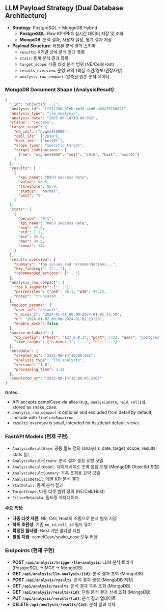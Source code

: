 ## LLM Payload Strategy (Dual Database Architecture)

- **Strategy**: PostgreSQL + MongoDB Hybrid
  - **PostgreSQL**: Raw KPI/PEG 실시간 데이터 저장 및 조회
  - **MongoDB**: 분석 결과, 사용자 설정, 통계 결과 저장
- **Payload Structure**: 확장된 분석 결과 스키마
  - `results`: KPI별 상세 분석 결과 목록
  - `stats`: 통계 분석 결과 목록
  - `target_scope`: 다중 타겟 분석 범위 (NE/Cell/Host)
  - `results_overview`: 운영 요약 (핵심 소견/경보/권장사항)
  - `analysis_raw_compact`: 압축된 원본 분석 데이터

### MongoDB Document Shape (AnalysisResult)

```json
{
  "_id": "ObjectId(...)",
  "analysis_id": "ff321396-97eb-4b3d-abd6-d43e7315682f",
  "analysis_type": "llm_analysis",
  "analysis_date": "2025-08-14T10:00:00Z",
  "status": "success",
  "target_scope": {
    "ne_ids": ["nvgnb#10000"],
    "cell_ids": ["2010"],
    "host_ids": ["host01"],
    "scope_type": "specific_target",
    "target_combinations": [
      {"ne": "nvgnb#10000", "cell": "2010", "host": "host01"}
    ]
  },
  "results": [
    {
      "kpi_name": "RACH Success Rate",
      "value": 98.5,
      "threshold": 95.0,
      "status": "normal",
      "unit": "%"
    }
  ],
  "stats": [
    {
      "period": "N-1",
      "kpi_name": "RACH Success Rate",
      "avg": 97.8,
      "std": 1.2,
      "min": 95.0,
      "max": 99.5,
      "count": 144
    }
  ],
  "results_overview": {
    "summary": "Top issues and recommendations...",
    "key_findings": ["..."],
    "recommended_actions": ["..."]
  },
  "analysis_raw_compact": {
    "top_k_segments": ["..."],
    "percentiles": {"p50": 98.1, "p90": 99.2},
    "notes": "truncated..."
  },
  "request_params": {
    "user_id": "default",
    "n_minus_1": "2024-01-01_00:00~2024-01-01_23:59",
    "n": "2024-01-02_00:00~2024-01-02_23:59",
    "enable_mock": false
  },
  "source_metadata": {
    "db_config": {"host": "127.0.0.1", "port": 5432, "user": "postgres", "dbname": "netperf"},
    "time_ranges": {"n_minus_1": "...", "n": "..."}
  },
  "metadata": {
    "created_at": "2025-08-14T10:00:00Z",
    "analysis_type": "llm_analysis",
    "version": "1.0",
    "processing_time": 3.21
  },
  "completed_at": "2025-08-14T10:00:03.210Z"
}
```

Notes:
- API accepts camelCase via alias (e.g., `analysisDate`, `neId`, `cellId`), stored as snake_case.
- `analysis_raw_compact` is optional and excluded from detail by default; include with `?includeRaw=true`.
- `results_overview` is small, intended for list/detail default views.

### FastAPI Models (현재 구현)
- `AnalysisResultBase`: 공통 필드 정의 (analysis_date, target_scope, results, stats 등)
- `AnalysisResultCreate`: 분석 결과 생성 요청 모델
- `AnalysisResultModel`: 데이터베이스 조회 응답 모델 (MongoDB ObjectId 포함)
- `AnalysisResultSummary`: 목록 조회용 요약 모델
- `AnalysisDetail`: 개별 KPI 분석 결과
- `StatDetail`: 통계 분석 결과
- `TargetScope`: 다중 타겟 범위 정의 (NE/Cell/Host)
- `FilterMetadata`: 필터링 메타데이터

**주요 특징:**
- **다중 타겟 지원**: NE, Cell, Host의 조합으로 분석 범위 지정
- **하위 호환성**: 기존 `ne_id`, `cell_id` 필드 유지
- **확장된 필터링**: Host 기반 필터링 지원
- **별칭 지원**: camelCase/snake_case 모두 허용

### Endpoints (현재 구현)
- **POST `/api/analysis/trigger-llm-analysis`**: LLM 분석 트리거 (PostgreSQL → MCP → MongoDB)
- **GET `/api/analysis/llm-analysis/{id}`**: 분석 결과 조회 (MongoDB)
- **POST `/api/analysis/results`**: 분석 결과 생성 (MongoDB 저장)
- **GET `/api/analysis/results`**: 분석 결과 목록 조회 (MongoDB)
- **GET `/api/analysis/results/{id}`**: 단일 분석 결과 상세 조회 (MongoDB)
- **PUT `/api/analysis/results/{id}`**: 분석 결과 업데이트
- **DELETE `/api/analysis/results/{id}`**: 분석 결과 삭제


